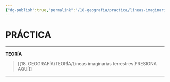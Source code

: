 ```yaml
---
{"dg-publish":true,"permalink":"/18-geografia/practica/lineas-imaginarias-terrestres/","tags":["Geografía","Práctica"]}
---
```


# PRÁCTICA
---
**TEORÍA**
>[[18. GEOGRAFÍA/TEORÍA/Líneas imaginarias terrestres\|PRESIONA AQUÍ]]

---
